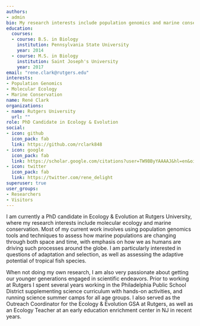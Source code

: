 ```yaml
---
authors:
- admin
bio: My research interests include population genomics and marine conservation.
education:
  courses:
  - course: B.S. in Biology
    institution: Pennsylvania State University
    year: 2014
  - course: M.S. in Biology
    institution: Saint Joseph's University
    year: 2017
email: "rene.clark@rutgers.edu"
interests:
- Population Genomics
- Molecular Ecology
- Marine Conservation
name: René Clark
organizations:
- name: Rutgers University
  url: ""
role: PhD Candidate in Ecology & Evolution
social:
- icon: github
  icon_pack: fab
  link: https://github.com/rclark848
- icon: google
  icon_pack: fab
  link: https://scholar.google.com/citations?user=TW9BByYAAAAJ&hl=en&oi=sra
- icon: twitter
  icon_pack: fab
  link: https://twitter.com/rene_delight
superuser: true
user_groups:
- Researchers
- Visitors
---
```


I am currently a PhD candidate in Ecology & Evolution at Rutgers University, where my research interests include molecular ecology and marine conservation. Most of my current work involves using population genomics tools and techniques to assess how marine populations are changing through both space and time, with emphasis on how we as humans are driving such processes around the globe. I am particularly interested in questions of adaptation and selection, as well as assessing the adaptive potential of tropical fish species.

When not doing my own research, I am also very passionate about getting our younger generations engaged in scientific endeavors. Prior to working at Rutgers I spent several years working in the Philadelphia Public School District supplementing science curriculum with hands-on activities, and running science summer camps for all age groups. I also served as the Outreach Coordinator for the Ecology & Evolution GSA at Rutgers, as well as an Ecology Teacher at an early education enrichment center in NJ in recent years.

